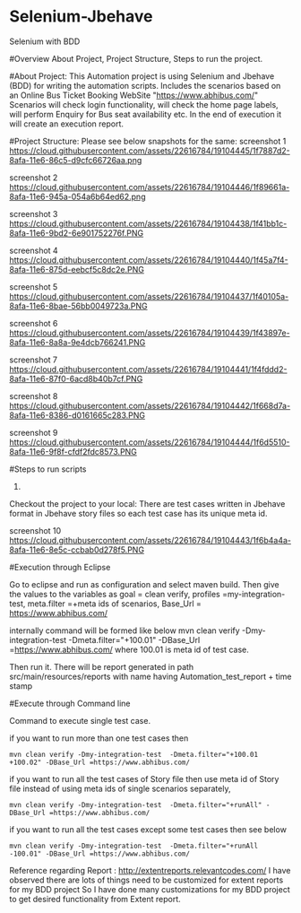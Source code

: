 # Selenium-Jbehave
Selenium with BDD 


#Overview 
About Project,
Project Structure,
Steps to run the project.



#About Project: 
This Automation project is using Selenium and Jbehave (BDD) for writing the automation scripts.
Includes the scenarios based on an Online Bus Ticket Booking WebSite "https://www.abhibus.com/"
Scenarios will check login functionality, will check the home page labels, will perform Enquiry for Bus seat availability etc.
In the end of execution it will create an execution report.


#Project Structure: 
Please see below snapshots for the same: 
screenshot 1
https://cloud.githubusercontent.com/assets/22616784/19104445/1f7887d2-8afa-11e6-86c5-d9cfc66726aa.png

screenshot 2
https://cloud.githubusercontent.com/assets/22616784/19104446/1f89661a-8afa-11e6-945a-054a6b64ed62.png

screenshot 3
https://cloud.githubusercontent.com/assets/22616784/19104438/1f41bb1c-8afa-11e6-9bd2-6e901752276f.PNG

screenshot 4
https://cloud.githubusercontent.com/assets/22616784/19104440/1f45a7f4-8afa-11e6-875d-eebcf5c8dc2e.PNG


screenshot 5
https://cloud.githubusercontent.com/assets/22616784/19104437/1f40105a-8afa-11e6-8bae-56bb0049723a.PNG


screenshot 6
https://cloud.githubusercontent.com/assets/22616784/19104439/1f43897e-8afa-11e6-8a8a-9e4dcb766241.PNG


screenshot 7
https://cloud.githubusercontent.com/assets/22616784/19104441/1f4fddd2-8afa-11e6-87f0-6acd8b40b7cf.PNG

screenshot 8
https://cloud.githubusercontent.com/assets/22616784/19104442/1f668d7a-8afa-11e6-8386-d0161665c283.PNG


screenshot 9
https://cloud.githubusercontent.com/assets/22616784/19104444/1f6d5510-8afa-11e6-9f8f-cfdf2fdc8573.PNG





#Steps to run scripts

1.
Checkout the project to your local: 
There are test cases written in Jbehave  format in Jbehave story files so each test case has its unique meta id. 




screenshot 10
https://cloud.githubusercontent.com/assets/22616784/19104443/1f6b4a4a-8afa-11e6-8e5c-ccbab0d278f5.PNG



#Execution through Eclipse
  
Go to eclipse and run as configuration and select maven build.
	Then give the values to the variables as 
 		goal = clean verify,
		profiles =my-integration-test,
		meta.filter =+meta ids of scenarios,
 	        Base_Url = https://www.abhibus.com/
	
internally command will be formed like below
	mvn clean verify -Dmy-integration-test  -Dmeta.filter="+100.01" -DBase_Url =https://www.abhibus.com/
where 100.01 is meta id of test case.

Then run it.
There will be report generated in path  src/main/resources/reports with name having Automation_test_report + time stamp

#Execute through Command line

 Command to execute single test case.
	
 if you want to run more than one test cases then
	
	mvn clean verify -Dmy-integration-test  -Dmeta.filter="+100.01 +100.02" -DBase_Url =https://www.abhibus.com/

 if you want to run all the test cases of Story file then use meta id of Story file instead of using meta ids of single scenarios 	   separately,
	
	mvn clean verify -Dmy-integration-test  -Dmeta.filter="+runAll" -DBase_Url =https://www.abhibus.com/

 if you want to run all the test cases except some test cases then see below
	
	mvn clean verify -Dmy-integration-test  -Dmeta.filter="+runAll -100.01" -DBase_Url =https://www.abhibus.com/


Reference regarding Report : 
http://extentreports.relevantcodes.com/
I have observed there are lots of things  need to be customized for extent reports for my BDD project
So I have done many customizations for my BDD project to get desired functionality from Extent report.







